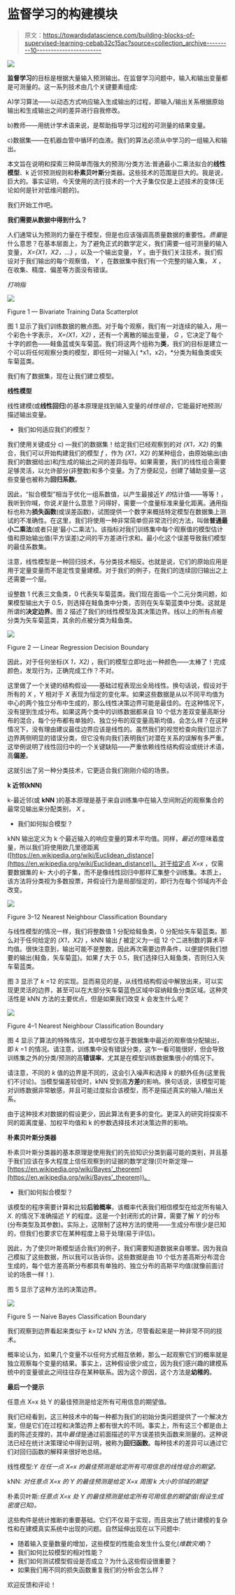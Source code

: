 # 监督学习的构建模块

> 原文：<https://towardsdatascience.com/building-blocks-of-supervised-learning-cebab32c15ac?source=collection_archive---------10----------------------->

![](img/9a0f9cb8b173dd124e71473530e95e23.png)

**监督学习**的目标是根据大量输入预测输出。在监督学习问题中，输入和输出变量都是可测量的。这一系列技术由几个关键要素组成:

A)学习算法——以动态方式响应输入生成输出的过程，即输入/输出关系根据原始输出和生成输出之间的差异进行自我修改。

b)教师——用统计学术语来说，是帮助指导学习过程的可测量的结果变量。

c)数据集——在机器血管中循环的血液。我们的算法必须从中学习的一组输入和输出。

本文旨在说明和探索三种简单而强大的预测/分类方法:普通最小二乘法拟合的**线性模型**、k 近邻预测规则和**朴素贝叶斯**分类器。这些技术的范围是巨大的。我是说，巨大的。事实证明，今天使用的流行技术的一个大子集仅仅是上述技术的变体(无论如何是针对低维问题的)。

我们开始工作吧。

**我们需要从数据中得到什么？**

人们通常认为预测的力量在于模型，但是也应该强调高质量数据的重要性。*质量*是什么意思？在基本层面上，为了避免正式的数学定义，我们需要一组可测量的输入变量， *X={X1，X2，…}* ，以及一个输出变量， *Y* 。由于我们关注技术，我们假设对于我们输出的每个观察值， *Y* ，在数据集中我们有一个完整的输入集， *X* ，在收集、精度、偏差等方面没有错误。

*打响指*

![](img/f43f617787cfcb7e7d78c3650f98f628.png)

Figure 1 — Bivariate Training Data Scatterplot

图 1 显示了我们训练数据的散点图。对于每个观察，我们有一对连续的输入，用一个彩色十字表示， *X=(X1，X2)* ，还有一个离散的输出变量， *G* ，它决定了每个十字的颜色——鲑鱼蓝或矢车菊蓝。我们将这两个组称为**类**，我们的目标是建立一个可以将任何观察分类的模型，即任何一对输入( *x1，x2)，*分类为鲑鱼类或矢车菊蓝类。

我们有了数据集，现在让我们建立模型。

**线性模型**

线性建模(或**线性回归**)的基本原理是找到输入变量的*线性组合*，它能最好地预测/描述输出变量。

*   我们如何适应我们的模型？

我们使用关键成分 c) —我们的数据集！给定我们已经观察到的对 *(X1，X2)* 的集合，我们可以开始构建我们的模型 *f* ，作为 *(X1，X2)* 的某种组合，由原始输出(由我们的数据给出)和*f*生成的输出之间的差异指导。如果需要，我们的线性组合需要足够灵活，以允许部分(非整数)和多个变量。为了方便起见，创建了辅助变量—这些变量也被称为**回归系数**。

因此，“拟合模型”相当于优化一组系数值，以产生最接近*Y 的*估计值——等等！，我听到你喊，你说*关*是什么意思？问得好，需要一个度量标准来量化距离。通用指标也称为**损失函数**(或误差函数)，试图提供一个数字来概括特定模型在数据集上测试的不准确性。在这里，我们将使用一种非常简单但非常流行的方法，叫做**普通最小二乘法**(或者只是‘最小二乘法’)。该指标对我们训练集中每个观察值的模型估计值和原始输出值(平方误差)之间的平方差进行求和。最小化这个误差导致我们模型的最佳系数集。

注意，线性模型是一种回归技术，与分类技术相反。也就是说，它们的原始应用是用于定量变量而不是定性变量建模。对于我们的例子，在我们的连续回归输出之上还需要一个层。

设整数 1 代表三文鱼类，0 代表矢车菊蓝类。我们现在面临一个二元分类问题，如果模型输出大于 0.5，则选择在鲑鱼类中分类，否则在矢车菊蓝类中分类。这就是所谓的**决定边界**。图 2 描述了我们的线性模型及其决策边界。线以上的所有点被分类为矢车菊蓝类，其余的点被分类为鲑鱼类。

![](img/132e866c635e81d412d707fbd2f28b47.png)

Figure 2 — Linear Regression Decision Boundary

因此，对于任何坐标(X *1，X2)* ，我们的模型立即吐出一种颜色——太棒了！完成颜色，发现行为，正确完成工作？不对。

这里做了一个关键的结构假设——基础过程表现出全局线性。换句话说，假设对于所有的 *X* ，Y 相对于 *X* 表现为恒定的变化率。如果这些数据是从以不同平均值为中心的两个独立分布中生成的，那么线性决策边界可能是最佳的。在这种情况下，没有提到生成分布。如果这两个类中的训练数据都来自 10 个低方差双变量高斯分布的混合，每个分布都有单独的、独立分布的双变量高斯均值，会怎么样？在这种情况下，没有理由建议最佳边界应该是线性的。虽然我们的视觉检查向我们显示了边界两侧明显的错误分类，但它没有向我们表明我们对潜在关系的误解有多严重。这举例说明了线性回归中的一个关键缺陷——严重依赖线性结构假设或统计术语，高**偏差**。

这就引出了另一种分类技术，它更适合我们刚刚介绍的场景。

**k 近邻(kNN)**

k-最近邻(或 **kNN** )的基本原理是基于来自训练集中在输入空间附近的观察集合的最常见输出来分配类别， *X* 。

*   我们如何拟合模型？

kNN 输出定义为 k 个最近输入的响应变量的算术平均值。同样，*最近的*意味着度量，所以我们将使用欧几里德距离([https://en.wikipedia.org/wiki/Euclidean_distance](https://en.wikipedia.org/wiki/Euclidean_distance))。对于给定点 *X=x* ，仅需要数据集的 *k-* 大小的子集，而不是像线性回归中那样汇集整个训练集。本质上，该方法将分类视为多数投票，并假设行为是局部恒定的，即行为在每个邻域内不会改变。

![](img/a2d47c0261b89e6b3d51229060fb4cea.png)

Figure 3–12 Nearest Neighbour Classification Boundary

与线性模型的情况一样，我们将整数值 1 分配给鲑鱼类，0 分配给矢车菊蓝类。那么对于任何给定的 *(X1，X2)* ，kNN 输出 *f* 被定义为一组 12 个二进制数的算术平均值。很快注意到，输出可能不是整数，因此再次需要边界条件，以便提供我们想要的输出{鲑鱼，矢车菊蓝}。如果 *f* 大于 0.5，我们选择归入鲑鱼类，否则归入矢车菊蓝类。

图 3 显示了 *k* =12 的实现。显而易见的是，从线性结构假设中解放出来，可以实现更灵活的边界，甚至可以在大部分矢车菊蓝色区域中容纳鲑鱼分类区域。这种灵活性是 kNN 方法的主要优点，但是如果我们改变 *k* 会发生什么呢？

![](img/611a489c4b0b6b45efbbf9e5eb731454.png)

Figure 4–1 Nearest Neighbour Classification Boundary

图 4 显示了算法的特殊情况，其中模型仅基于数据集中最近的观察值分配输出，即 *k* =1 的情况。请注意，训练集中没有错误分类，这乍一看可能很好，但会导致训练集之外的分类/预测的高**错误率**，尤其是在模型训练数据集很小的情况下。

请注意，不同的 *k* 值的边界是不同的，这会引入噪声和选择 *k* 的额外任务(这里我们不讨论)。当模型偏差较低时，kNN 受到高**方差**的影响。换句话说，该模型可能对训练数据非常敏感，并且可能过度拟合该模型，而不是描述真实的输入/输出关系。

由于这种技术对数据的假设更少，因此算法有更多的变化。更深入的研究将探索不同的距离度量、加权平均值和 k 的参数选择技术对决策边界的影响。

**朴素贝叶斯分类器**

朴素贝叶斯分类器的基本原理是使用我们的先验知识分类到最可能的类别，并且基于我们应该在多大程度上信任观察到的证据的数学定理(贝叶斯定理—[https://en.wikipedia.org/wiki/Bayes'_theorem](https://en.wikipedia.org/wiki/Bayes'_theorem))。

*   我们如何拟合模型？

该模型的程序需要计算和比较**后验概率**，该概率代表我们相信模型在给定所有输入 *X.* 的情况下准确描述 *Y* 的程度。这是一个封闭形式的计算，需要了解 *Y* 的分布(分布类型及其参数)。实际上，这限制了这种方法的使用——生成分布很少是已知的，但我们也要求它在某种程度上易于处理(易于评估)。

因此，为了使贝叶斯模型适合我们的例子，我们需要知道数据来自哪里。因为我自己模拟了这些数据，所以我可以告诉你，这些数据是由 10 个低方差高斯分布混合生成的，每个低方差高斯分布都具有单独的、独立分布的高斯平均值(就像前面讨论的场景一样！).

图 5 显示了这种方法的决策边界。

![](img/5ccad06e012f7926b23d986b03e380aa.png)

Figure 5 — Naive Bayes Classification Boundary

我们观察到边界看起来类似于 *k=12* kNN 方法，尽管看起来是一种非常不同的技术。

概率论认为，如果几个变量不以任何方式相互依赖，那么一起观察它们的概率就是独立观察每个变量的结果。事实上，这种假设很少成立，因为我们感兴趣的建模系统中的变量彼此之间往往存在某种联系。因为这个原因，这个方法是**幼稚的**。

**最后一个提示**

任意点 X=x 处 Y 的最佳预测是给定所有可用信息的期望值。

我们已经看到，这三种技术中的每一种都为我们的初始分类问题提供了一个解决方案，但是它们在过程和决策边界上都有很大的不同。事实上，所有这三个都是由上面的陈述支撑的，其中*最佳*是通过前面描述的平方误差损失函数来测量的。这种说法已经在统计决策理论中得到证明，被称为**回归函数**。每种技术的差异可以通过它们对回归函数的解释来很好地总结。

线性模型:*Y 在任一点 X=x 的最佳预测是给定所有可用信息的线性组合的期望。*

kNN: *对任意点 X=x 的 Y 的最佳预测是给定 X=x 周围 k 大小的邻域的期望*

朴素贝叶斯:*任意点 X=x 处 Y 的最佳预测是给定所有可用信息的期望值(假设生成密度已知)。*

这些构件是统计推断的重要基础。它们不仅易于实现，而且突出了统计建模的复杂性和在建模真实系统中出现的问题。自然延伸出现在以下问题中:

*   随着输入变量数量的增加，这些模型的性能会发生什么变化(*维数灾难*)？
*   我们如何比较模型的相对性能？
*   我们如何测试模型假设是否成立？为什么这些假设很重要？
*   如果我们用不同的损失函数重复我们的分析会怎么样？

欢迎反馈和评论！